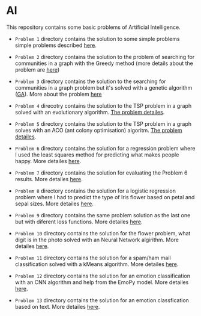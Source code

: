 # AI

This repository contains some basic problems of Artificial Intelligence.

* `Problem 1` directory contains the solution to some simple problems simple problems 
described [here](https://github.com/lauradiosan/AI-UBB/blob/main/2021-2022/labs/lab01/AI-lab01.md).

* `Problem 2` directory contains the solution to the problem of searching for communities 
in a graph with the Greedy method (more details about the 
problem are [here](https://github.com/lauradiosan/AI-UBB/blob/main/2021-2022/labs/lab02/AI-lab02.md))

* `Problem 3` directory contains the solution to the searching for communities in a graph problem but it's solved with a genetic algorithm 
([GA](https://en.wikipedia.org/wiki/Genetic_algorithm)). 
More about the problem [here](https://github.com/lauradiosan/AI-UBB/blob/main/2021-2022/labs/lab03/AI-lab03.md)

* `Problem 4` direcotry contains the solution to the TSP problem in a graph solved with an evolutionary algorithm. 
[The problem detailes](https://github.com/lauradiosan/AI-UBB/blob/main/2021-2022/labs/lab04/AI-lab04.md).

* `Problem 5` directory contains the solution to the TSP problem in a graph solves with an ACO (ant colony optimisation) algoritm.
[The problem detailes](https://github.com/lauradiosan/AI-UBB/blob/main/2021-2022/labs/lab05/AI-lab05.md).

* `Problem 6` directory contains the solution for a regression problem where I used the least squares method for predicting what makes people happy.
More detailes [here](https://github.com/lauradiosan/AI-UBB/blob/main/2021-2022/labs/lab06/AI-lab06.md).

* `Problem 7` directory contains the solution for evaluating the Problem 6 results.
More detailes [here](https://github.com/lauradiosan/AI-UBB/blob/main/2021-2022/labs/lab07/AI-lab07.md).

* `Problem 8` directory contains the solution for a logistic regression problem where I had to predict the type of Iris
flower based on petal and sepal sizes.
More detailes [here](https://github.com/lauradiosan/AI-UBB/blob/main/2021-2022/labs/lab08/AI-lab08.md).

* `Problem 9` directory contains the same problem solution as the last one but with diferent loss functions.
More detailes [here](https://github.com/lauradiosan/AI-UBB/blob/main/2021-2022/labs/lab09/AI-lab09.md).

* `Problem 10` directory contains the solution for the flower problem, what digit is in the photo solved with an Neural Network algirithm.
More detailes [here](https://github.com/lauradiosan/AI-UBB/blob/main/2021-2022/labs/lab10/AI-lab10.md).

* `Problem 11` directory contains the solution for a spam/ham mail classification solved with a kMeans algorithm.
More detailes [here](https://github.com/lauradiosan/AI-UBB/blob/main/2021-2022/labs/lab11/AI-lab11.md).

* `Problem 12` directory contains the solution for an emotion classification with an CNN algorithm and help from the EmoPy model.
More detailes [here](https://github.com/lauradiosan/AI-UBB/blob/main/2021-2022/labs/lab12/AI-lab12.md).

* `Problem 13` directory contains the solution for an emotion classfication based on text.
More detailes [here](https://github.com/lauradiosan/AI-UBB/blob/main/2021-2022/labs/lab13/AI-lab13.md).
